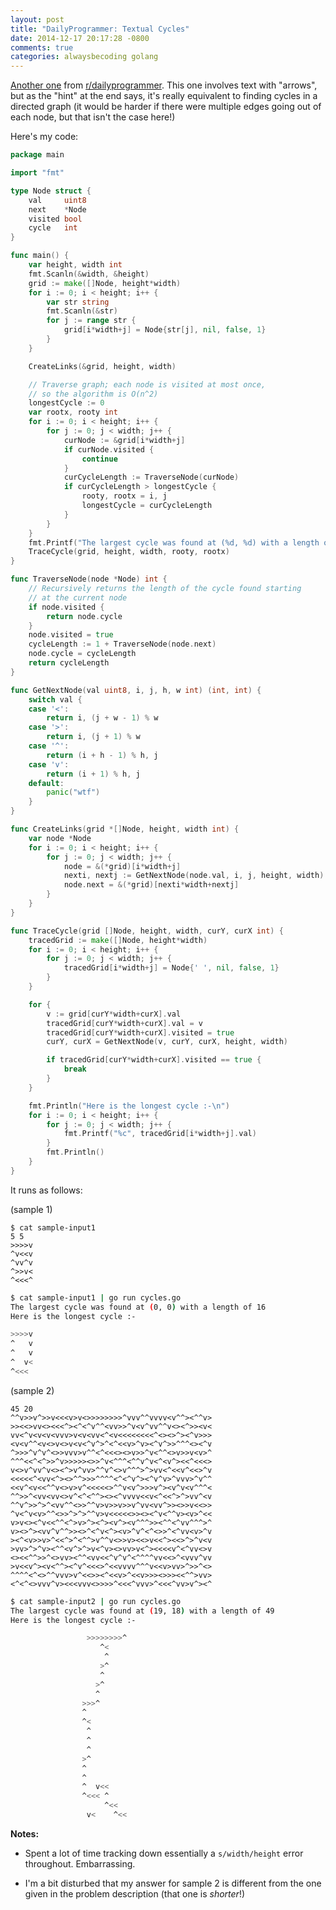 ```yaml
---
layout: post
title: "DailyProgrammer: Textual Cycles"
date: 2014-12-17 20:17:28 -0800
comments: true
categories: alwaysbecoding golang
---
```


[Another one](http://www.reddit.com/r/dailyprogrammer/comments/2m82yz/20141114_challenge_188_hard_arrows_and_arrows/) from [r/dailyprogrammer](http://www.reddit.com/r/dailyprogrammer). This one involves text with "arrows", but as the "hint" at the end says, it's really equivalent to finding cycles in a directed graph (it would be harder if there were multiple edges going out of each node, but that isn't the case here!)

Here's my code:

```go
package main

import "fmt"

type Node struct {
	val     uint8
	next    *Node
	visited bool
	cycle   int
}

func main() {
	var height, width int
	fmt.Scanln(&width, &height)
	grid := make([]Node, height*width)
	for i := 0; i < height; i++ {
		var str string
		fmt.Scanln(&str)
		for j := range str {
			grid[i*width+j] = Node{str[j], nil, false, 1}
		}
	}

	CreateLinks(&grid, height, width)

	// Traverse graph; each node is visited at most once,
	// so the algorithm is O(n^2)
	longestCycle := 0
	var rootx, rooty int
	for i := 0; i < height; i++ {
		for j := 0; j < width; j++ {
			curNode := &grid[i*width+j]
			if curNode.visited {
				continue
			}
			curCycleLength := TraverseNode(curNode)
			if curCycleLength > longestCycle {
				rooty, rootx = i, j
				longestCycle = curCycleLength
			}
		}
	}
	fmt.Printf("The largest cycle was found at (%d, %d) with a length of %d\n", rooty, rootx, grid[rooty*width+rootx].cycle-1)
	TraceCycle(grid, height, width, rooty, rootx)
}

func TraverseNode(node *Node) int {
	// Recursively returns the length of the cycle found starting
	// at the current node
	if node.visited {
		return node.cycle
	}
	node.visited = true
	cycleLength := 1 + TraverseNode(node.next)
	node.cycle = cycleLength
	return cycleLength
}

func GetNextNode(val uint8, i, j, h, w int) (int, int) {
	switch val {
	case '<':
		return i, (j + w - 1) % w
	case '>':
		return i, (j + 1) % w
	case '^':
		return (i + h - 1) % h, j
	case 'v':
		return (i + 1) % h, j
	default:
		panic("wtf")
	}
}

func CreateLinks(grid *[]Node, height, width int) {
	var node *Node
	for i := 0; i < height; i++ {
		for j := 0; j < width; j++ {
			node = &(*grid)[i*width+j]
			nexti, nextj := GetNextNode(node.val, i, j, height, width)
			node.next = &(*grid)[nexti*width+nextj]
		}
	}
}

func TraceCycle(grid []Node, height, width, curY, curX int) {
	tracedGrid := make([]Node, height*width)
	for i := 0; i < height; i++ {
		for j := 0; j < width; j++ {
			tracedGrid[i*width+j] = Node{' ', nil, false, 1}
		}
	}

	for {
		v := grid[curY*width+curX].val
		tracedGrid[curY*width+curX].val = v
		tracedGrid[curY*width+curX].visited = true
		curY, curX = GetNextNode(v, curY, curX, height, width)

		if tracedGrid[curY*width+curX].visited == true {
			break
		}
	}

	fmt.Println("Here is the longest cycle :-\n")
	for i := 0; i < height; i++ {
		for j := 0; j < width; j++ {
			fmt.Printf("%c", tracedGrid[i*width+j].val)
		}
		fmt.Println()
	}
}
```

It runs as follows:

(sample 1)

```
$ cat sample-input1
5 5
>>>>v
^v<<v
^vv^v
^>>v<
^<<<^
```

```sh
$ cat sample-input1 | go run cycles.go                                                                                                                       
The largest cycle was found at (0, 0) with a length of 16
Here is the longest cycle :-

>>>>v
^   v
^   v
^  v<
^<<<
```

(sample 2)

```
45 20
^^v>>v^>>v<<<v>v<>>>>>>>>^vvv^^vvvv<v^^><^^v>
>><<>vv<><<<^><^<^v^^<vv>>^v<v^vv^^v<><^>><v<
vv<^v<v<v<vvv>v<v<vv<^<v<<<<<<<<^<><>^><^v>>>
<v<v^^<v<>v<>v<v<^v^>^<^<<v>^v><^v^>>^^^<><^v
^>>>^v^v^<>>vvv>v^^<^<<<><>v>>^v<^^<>v>>v<v>^
^^^<<^<^>>^v>>>>><>>^v<^^^<^^v^v<^<v^><<^<<<>
v<>v^vv^v<><^>v^vv>^^v^<>v^^^>^>vv<^<<v^<<>^v
<<<<<^<vv<^><>^^>>>^^^^<^<^v^><^v^v>^vvv>^v^^
<<v^<v<<^^v<>v>v^<<<<<>^^v<v^>>>v^><v^v<v^^^<
^^>>^<vv<vv<>v^<^<^^><><^vvvv<<v<^<<^>^>vv^<v
^^v^>>^>^<vv^^<>>^^v>v>>v>>v^vv<vv^>><>>v<<>>
^v<^v<v>^^<>>^>^>^^v>v<<<<<>><><^v<^^v><v>^<<
v>v<><^v<<^^<^>v>^><^><v^><v^^^>><^^<^vv^^^>^
v><>^><vv^v^^>><>^<^v<^><v>^v^<^<>>^<^vv<v>^v
><^<v>>v>^<<^>^<^^>v^^v<>>v><<>v<<^><<>^>^v<v
>vv>^>^v><^^<v^>^>v<^v><>vv>v<^><<<<v^<^vv<>v
<><<^^>>^<>vv><^^<vv<<^v^v^<^^^^vv<<>^<vvv^vv
>v<<v^><v<^^><^v^<<<>^<<vvvv^^^v<<v>vv>^>>^<>
^^^^<^<>^^vvv>v^<<>><^<<v>^<<v>>><>>><<^^>vv>
<^<^<>vvv^v><<<vvv<>>>>^<<<^vvv>^<<<^vv>v^><^
```

```sh
$ cat sample-input2 | go run cycles.go
The largest cycle was found at (19, 18) with a length of 49
Here is the longest cycle :-

                 >>>>>>>>^
                    ^<
                     ^
                    >^
                    ^
                   >^
                   ^
                >>>^
                ^
                ^<
                 ^
                 ^
                 ^
                >^
                ^
                ^
                ^  v<<
                ^<<< ^
                     ^<<
                 v<    ^<<
```

**Notes:**

- Spent a lot of time tracking down essentially a `s/width/height` error throughout. Embarrassing.

- I'm a bit disturbed that my answer for sample 2 is different from the one given in the problem description (that one is _shorter_!)